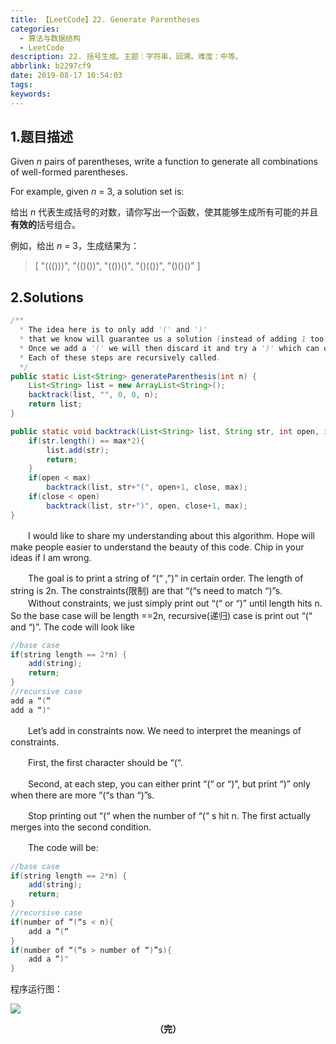 ```yaml
---
title: 【LeetCode】22. Generate Parentheses
categories:
  - 算法与数据结构
  - LeetCode
description: 22. 括号生成。主题：字符串，回溯。难度：中等。
abbrlink: b2297cf9
date: 2019-08-17 10:54:03
tags:
keywords:
---
```


## 1.题目描述

Given *n* pairs of parentheses, write a function to generate all combinations of well-formed parentheses.

For example, given *n* = 3, a solution set is:

给出 *n* 代表生成括号的对数，请你写出一个函数，使其能够生成所有可能的并且**有效的**括号组合。

例如，给出 *n* = 3，生成结果为：

> [
>   "((()))",
>   "(()())",
>   "(())()",
>   "()(())",
>   "()()()"
> ]

## 2.Solutions

~~~java
/**
  * The idea here is to only add '(' and ')' 
  * that we know will guarantee us a solution (instead of adding 1 too many close). 
  * Once we add a '(' we will then discard it and try a ')' which can only close a valid '('. 
  * Each of these steps are recursively called.
  */
public static List<String> generateParenthesis(int n) {
    List<String> list = new ArrayList<String>();
    backtrack(list, "", 0, 0, n);
    return list;
}

public static void backtrack(List<String> list, String str, int open, int close, int max){
    if(str.length() == max*2){
        list.add(str);
        return;
    }
    if(open < max)
        backtrack(list, str+"(", open+1, close, max);
    if(close < open)
        backtrack(list, str+")", open, close+1, max);
}
~~~

　　I would like to share my understanding about this algorithm. Hope will make people easier to understand the beauty of this code. Chip in your ideas if I am wrong.

　　The goal is to print a string of “(“ ,”)” in certain order. The length of string is 2n. The constraints(限制) are that “(“s need to match “)”s.
　　Without constraints, we just simply print out “(“ or “)” until length hits n. So the base case will be length ==2n, recursive(递归) case is print out “(“ and “)”. The code will look like

~~~java
//base case
if(string length == 2*n) {
    add(string);
    return;
}
//recursive case
add a “(“
add a “)"
~~~

　　Let’s add in constraints now. We need to interpret the meanings of constraints. 

　　First, the first character should be “(“. 

　　Second, at each step, you can either print “(“ or “)”, but print “)” only when there are more “(“s than “)”s. 

　　Stop printing out “(“ when the number of “(“ s hit n. The first actually merges into the second condition.

　　The code will be:

~~~java
//base case
if(string length == 2*n) {
	add(string);
	return;
}
//recursive case
if(number of “(“s < n){
	add a “(“
}
if(number of “(“s > number of “)”s){
	add a “)"
}
~~~

程序运行图：

![](http://ww1.sinaimg.cn/large/75a4a8eegy1g62pjbdr7kj20vl0j1tao.jpg)

<center><font style="font-weight:bold">（完）</font></center>

